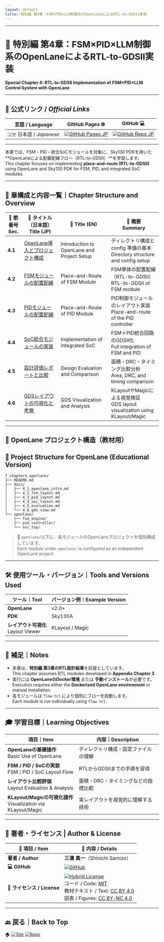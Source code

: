 ```yaml
---
layout: default
title: 特別編 第4章：FSM×PID×LLM制御系のOpenLaneによるRTL-to-GDSII実装
---
```


---

# 📘 特別編 第4章：FSM×PID×LLM制御系のOpenLaneによるRTL-to-GDSII実装  
**Special Chapter 4: RTL-to-GDSII Implementation of FSM×PID×LLM Control System with OpenLane**

---

## 🔗 公式リンク / *Official Links*

| 言語 / Language | GitHub Pages 🌐 | GitHub 💻 |
|-----------------|----------------|-----------|
| 🇯🇵 日本語 / *Japanese* | [![GitHub Pages JP](https://img.shields.io/badge/GitHub%20Pages-日本語版-brightgreen?logo=github)](https://samizo-aitl.github.io/Edusemi-v4x/f_chapter4_openlane/) | [![GitHub Repo JP](https://img.shields.io/badge/GitHub-日本語版-blue?logo=github)](https://github.com/Samizo-AITL/Edusemi-v4x/tree/main/f_chapter4_openlane) |

---

本章では、FSM・PID・統合SoCモジュールを対象に、Sky130 PDKを用いた  
**OpenLaneによる配置配線フロー（RTL-to-GDSII）**を学習します。  
This chapter focuses on implementing **place-and-route (RTL-to-GDSII)** using OpenLane and Sky130 PDK for FSM, PID, and integrated SoC modules.

---

## 🧭 章構成と内容一覧｜Chapter Structure and Overview

| 🔢 **節番号**<br>**Sec.** | 📖 **タイトル（日本語）**<br>**Title (JP)** | 📘 **Title (EN)** | 📝 **概要**<br>**Summary** |
|--------------------------|---------------------------------------------|-------------------|-----------------------------|
| **4.1** | [OpenLane導入とプロジェクト構成](docs/4_1_openlane_intro.md) | Introduction to OpenLane and Project Setup | ディレクトリ構成と config 準備の基本<br>Directory structure and config setup |
| **4.2** | [FSMモジュールの配置配線](docs/4_2_fsm_layout.md) | Place-and-Route of FSM Module | FSM単体の配置配線（RTL-to-GDSII）<br>RTL-to-GDSII of FSM module |
| **4.3** | [PIDモジュールの配置配線](docs/4_3_pid_layout.md) | Place-and-Route of PID Module | PID制御モジュールのレイアウト実装<br>Place-and-route of the PID controller |
| **4.4** | [SoC統合モジュールの実装](docs/4_4_soc_layout.md) | Implementation of Integrated SoC | FSM＋PID統合回路のGDSII化<br>Full integration of FSM and PID |
| **4.5** | [設計評価レポートと比較](docs/4_5_evaluation.md) | Design Evaluation and Comparison | 面積・DRC・タイミング比較分析<br>Area, DRC, and timing comparison |
| **4.6** | [GDSレイアウトの可視化と考察](docs/4_6_gds_view.md) | GDS Visualization and Analysis | KLayoutやMagicによる視覚検証<br>GDS layout visualization using KLayout/Magic |

---

## 🧱 OpenLane プロジェクト構造（教材用）  
## 🧱 Project Structure for OpenLane (Educational Version)

```plaintext
f_chapter4_openlane/
├── README.md
├── docs/
│   ├── 4_1_openlane_intro.md
│   ├── 4_2_fsm_layout.md
│   ├── 4_3_pid_layout.md
│   ├── 4_4_soc_layout.md
│   ├── 4_5_evaluation.md
│   └── 4_6_gds_view.md
└── openlane/
    ├── fsm_engine/
    ├── pid_controller/
    └── soc_top/
```

> 📂 `openlane/`以下に、各モジュールのOpenLaneプロジェクトを個別構成しています。  
> Each module under `openlane/` is configured as an independent OpenLane project.

---

## 🛠️ 使用ツール・バージョン｜Tools and Versions Used

| ツール｜Tool | バージョン例｜Example Version |
|-------------|----------------------|
| **OpenLane** | v2.0+ |
| **PDK** | Sky130A |
| **レイアウト可視化**<br>Layout Viewer | KLayout / Magic |

---

## 📌 補足｜Notes

- 本章は、**特別編 第3章のRTL設計結果**を前提としています。  
  This chapter assumes RTL modules developed in **Appendix Chapter 3**.
- 実行には **OpenLaneのDocker環境** または **手動インストール**が必要です。  
  Execution requires either the **Dockerized OpenLane environment** or manual installation.
- 各モジュールは `flow.tcl` により個別にフローを起動します。  
  Each module is run individually using `flow.tcl`.

---

## 🎓 学習目標｜Learning Objectives

| 項目｜Item | 内容｜Description |
|------|------|
| **OpenLaneの基礎操作**<br>Basic Use of OpenLane | ディレクトリ構成・設定ファイルの理解 |
| **FSM / PID / SoCの実装**<br>FSM / PID / SoC Layout Flow | RTLからGDSIIまでの手順を習得 |
| **レイアウト比較評価**<br>Layout Evaluation & Analysis | 面積・DRC・タイミングなどの指標比較 |
| **KLayout/Magicの可視化操作**<br>Visualization via KLayout/Magic | 実レイアウトを視覚的に理解する技術 |

---

## 👤 **著者・ライセンス | Author & License**

| 📌 項目 / Item | 📄 内容 / Details |
|------|------|
| **著者 / Author** | **三溝 真一**（Shinichi Samizo） |
| **💻 GitHub** | [![GitHub](https://img.shields.io/badge/GitHub-Samizo--AITL-blue?style=for-the-badge&logo=github)](https://github.com/Samizo-AITL) |
| **📜 ライセンス / License** | [![Hybrid License](https://img.shields.io/badge/License-Hybrid-blueviolet?style=for-the-badge)](https://samizo-aitl.github.io/Edusemi-v4x/#-ライセンス--license)<br>コード / Code: [MIT](https://opensource.org/licenses/MIT)<br>教材テキスト / Text: [CC BY 4.0](https://creativecommons.org/licenses/by/4.0/)<br>図表 / Figures: [CC BY-NC 4.0](https://creativecommons.org/licenses/by-nc/4.0/) |

---

## 🔙 戻る｜Back to Top

🏠 [![Site](https://img.shields.io/badge/Site-Edusemi--v4x-lightgrey?style=for-the-badge&logo=githubpages&labelColor=555&color=brightgreen)](../) [![Repo](https://img.shields.io/badge/Repo-Edusemi--v4x-lightgrey?style=for-the-badge&logo=github&labelColor=555&color=blue)](https://github.com/Samizo-AITL/Edusemi-v4x)
